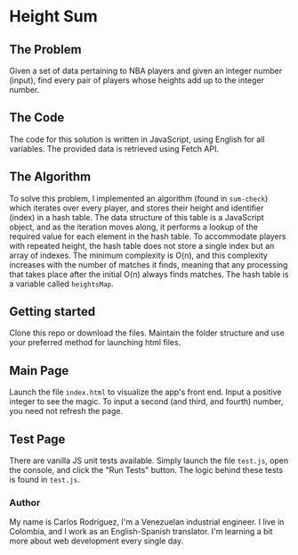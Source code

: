 # Height Sum
## The Problem
Given a set of data pertaining to NBA players and given an integer number (input), find every pair of players whose heights add up to the integer number.
## The Code
The code for this solution is written in JavaScript, using English for all variables. The provided data is retrieved using Fetch API. 
## The Algorithm
To solve this problem, I implemented an algorithm (found in ```sum-check```) which iterates over every player, and stores their height and identifier (index) in a hash table. The data structure of this table is a JavaScript object, and as the iteration moves along, it performs a lookup of the required value for each element in the hash table. To accommodate players with repeated height, the hash table does not store a single index but an array of indexes. The minimum complexity is O(n), and this complexity increases with the number of matches it finds, meaning that any processing that takes place after the initial O(n) always finds matches. The hash table is a variable called ```heightsMap```.
## Getting started
Clone this repo or download the files. Maintain the folder structure and use your preferred method for launching html files.
## Main Page
Launch the file ```index.html``` to visualize the app's front end. Input a positive integer to see the magic. To input a second (and third, and fourth) number, you need not refresh the page.
## Test Page
There are vanilla JS unit tests available. Simply launch the file ```test.js```, open the console, and click the "Run Tests" button. The logic behind these tests is found in ```test.js```.
### Author
My name is Carlos Rodríguez, I'm a Venezuelan industrial engineer. I live in Colombia, and I work as an English-Spanish translator. I'm learning a bit more about web development every single day.
